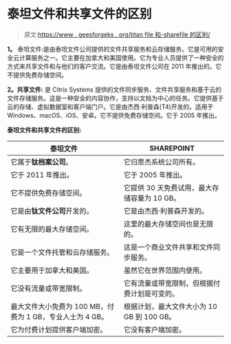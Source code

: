 # 泰坦文件和共享文件的区别

> 原文:[https://www . geesforgeks . org/titan file 和-sharefile 的区别/](https://www.geeksforgeeks.org/difference-between-titanfile-and-sharefile/)

**1。**
泰坦文件:是由泰坦文件公司提供的文件共享服务和云存储服务。它是可用的安全云计算服务之一。它主要在加拿大和美国使用。它为专业人员提供了一种安全的方式来共享文件和与他们的客户交流。它是由泰坦文件公司在 2011 年推出的。它不提供免费存储空间。

**2。共享文件:**
是 Citrix Systems 提供的文件同步服务、文件共享服务和基于云的文件存储服务。这是一种安全的内容协作，支持以文档为中心的任务。它提供基于云的存储、虚拟数据室和客户端门户。它是由杰西·利普森(T4)开发的。适用于 Windows、macOS、iOS、安卓。它不提供免费存储空间。它于 2005 年推出。

**泰坦文件和共享文件的区别:**

<center>

| 泰坦文件 | SHAREPOINT |
| --- | --- |
| 它属于**钛档案公司**。 | 它归思杰系统公司所有。 |
| 它于 2011 年推出。 | 它于 2005 年推出。 |
| 它不提供免费存储空间。 | 它提供 30 天免费试用，最大存储容量为 10 GB。 |
| 它是由**钛文件公司**开发的。 | 它是由杰西·利普森开发的。 |
| 它有无限的最大存储空间。 | 这里的最大存储空间也是无限的。 |
| 它是一个文件托管和云存储服务。 | 这是一个商业文件共享和文件同步服务。 |
| 它主要用于加拿大和美国。 | 虽然它在世界范围内使用。 |
| 它没有流量或带宽限制。 | 它有流量或带宽限制，但根据付费计划是可变的。 |
| 最大文件大小免费为 100 MB，付费为 1 GB，专业人士为 4 GB。 | 根据计划，最大文件大小为 10 GB 到 100 GB。 |
| 它为付费计划提供客户端加密。 | 它没有客户端加密。 |

</center>